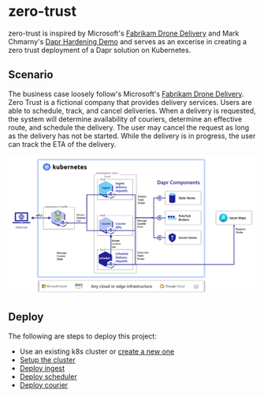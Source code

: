 # zero-trust

zero-trust is inspired by Microsoft's [Fabrikam Drone Delivery](https://github.com/mspnp/aks-fabrikam-dronedelivery) and Mark Chmarny's [Dapr Hardening Demo](https://github.com/mchmarny/dapr-demos/tree/master/hardened) and serves as an excerise in creating a zero trust deployment of a Dapr solution on Kubernetes.

## Scenario

The business case loosely follow's Microsoft's [Fabrikam Drone Delivery](https://github.com/mspnp/aks-fabrikam-dronedelivery). Zero Trust is a fictional company that provides delivery services. Users are able to schedule, track, and cancel deliveries. When a delivery is requested, the system will determine availability of couriers, determine an effective route, and schedule the delivery. The user may cancel the request as long as the delivery has not be started. While the delivery is in progress, the user can track the ETA of the delivery.

![](img/diagram.png)

## Deploy

The following are steps to deploy this project:
- Use an existing k8s cluster or [create a new one](https://github.com/jandauz/zero-trust/tree/main/setup/k3d)
- [Setup the cluster](https://github.com/jandauz/zero-trust/tree/main/setup)
- [Deploy ingest](https://github.com/jandauz/zero-trust/tree/main/ingest#deploy)
- [Deploy scheduler](https://github.com/jandauz/zero-trust/tree/main/scheduler#deploy)
- [Deploy courier](https://github.com/jandauz/zero-trust/tree/main/courier#deploy)